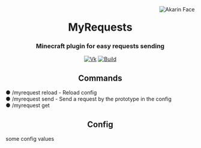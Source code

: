 <img src="https://i.loli.net/2018/05/17/5afd869c443ef.png" alt="Akarin Face" align="right">
<div align="center">
  <h1>MyRequests</h1>
  <h3>Minecraft plugin for easy requests sending</h3>

  [![Vk](https://img.shields.io/badge/vk-DeelTer-9cf)](https://vk.com/DeelTer/)
  [![Build](https://img.shields.io/badge/builds-check%20it-green)](https://github.com/DeelTer/MyRequests/releases)
</div>

<div align="center">
  <h2>Commands</h2>
    <div align="left">
      <p>● /myrequest reload - Reload config <br>● /myrequest send <id> - Send a request by the prototype in the config <br>● /myrequest get <id - Get response about request</p>
    </div>
    <h2>Config</h2>
    <div align="left">
     <p>some config values</p>
    </div>
</div>
